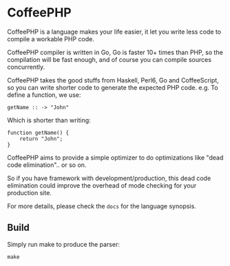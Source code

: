CoffeePHP
==================

CoffeePHP is a language makes your life easier,
it let you write less code to compile a workable PHP code.

CoffeePHP compiler is written in Go, Go is faster 10+ times than PHP, so the compilation
will be fast enough, and of course you can compile sources concurrently.

CoffeePHP takes the good stuffs from Haskell, Perl6, Go and CoffeeScript, so you can write
shorter code to generate the expected PHP code. e.g. To define a function, we use:

    getName :: -> "John"

Which is shorter than writing:

    function getName() {
        return "John";
    }

CoffeePHP aims to provide a simple optimizer to do optimizations like "dead
code elimination".. or so on.

So if you have framework with development/production, this dead code elimination 
could improve the overhead of mode checking for your production site.

For more details, please check the `docs` for the language synopsis.


Build
---------
Simply run make to produce the parser:

    make


